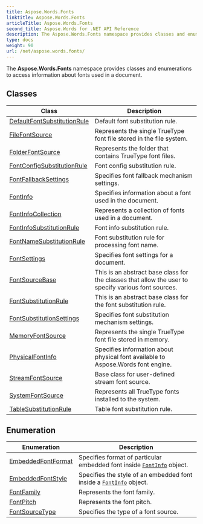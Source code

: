 ```yaml
---
title: Aspose.Words.Fonts
linktitle: Aspose.Words.Fonts
articleTitle: Aspose.Words.Fonts
second_title: Aspose.Words for .NET API Reference
description: The Aspose.Words.Fonts namespace provides classes and enumerations to access information about fonts used in a document in C#.
type: docs
weight: 90
url: /net/aspose.words.fonts/
---
```

The **Aspose.Words.Fonts** namespace provides classes and enumerations to access information about fonts used in a document.

## Classes

| Class | Description |
| --- | --- |
| [DefaultFontSubstitutionRule](./defaultfontsubstitutionrule/) | Default font substitution rule. |
| [FileFontSource](./filefontsource/) | Represents the single TrueType font file stored in the file system. |
| [FolderFontSource](./folderfontsource/) | Represents the folder that contains TrueType font files. |
| [FontConfigSubstitutionRule](./fontconfigsubstitutionrule/) | Font config substitution rule. |
| [FontFallbackSettings](./fontfallbacksettings/) | Specifies font fallback mechanism settings. |
| [FontInfo](./fontinfo/) | Specifies information about a font used in the document. |
| [FontInfoCollection](./fontinfocollection/) | Represents a collection of fonts used in a document. |
| [FontInfoSubstitutionRule](./fontinfosubstitutionrule/) | Font info substitution rule. |
| [FontNameSubstitutionRule](./fontnamesubstitutionrule/) | Font substitution rule for processing font name. |
| [FontSettings](./fontsettings/) | Specifies font settings for a document. |
| [FontSourceBase](./fontsourcebase/) | This is an abstract base class for the classes that allow the user to specify various font sources. |
| [FontSubstitutionRule](./fontsubstitutionrule/) | This is an abstract base class for the font substitution rule. |
| [FontSubstitutionSettings](./fontsubstitutionsettings/) | Specifies font substitution mechanism settings. |
| [MemoryFontSource](./memoryfontsource/) | Represents the single TrueType font file stored in memory. |
| [PhysicalFontInfo](./physicalfontinfo/) | Specifies information about physical font available to Aspose.Words font engine. |
| [StreamFontSource](./streamfontsource/) | Base class for user-defined stream font source. |
| [SystemFontSource](./systemfontsource/) | Represents all TrueType fonts installed to the system. |
| [TableSubstitutionRule](./tablesubstitutionrule/) | Table font substitution rule. |
## Enumeration

| Enumeration | Description |
| --- | --- |
| [EmbeddedFontFormat](./embeddedfontformat/) | Specifies format of particular embedded font inside [`FontInfo`](../aspose.words.fonts/fontinfo/) object. |
| [EmbeddedFontStyle](./embeddedfontstyle/) | Specifies the style of an embedded font inside a [`FontInfo`](../aspose.words.fonts/fontinfo/) object. |
| [FontFamily](./fontfamily/) | Represents the font family. |
| [FontPitch](./fontpitch/) | Represents the font pitch. |
| [FontSourceType](./fontsourcetype/) | Specifies the type of a font source. |
